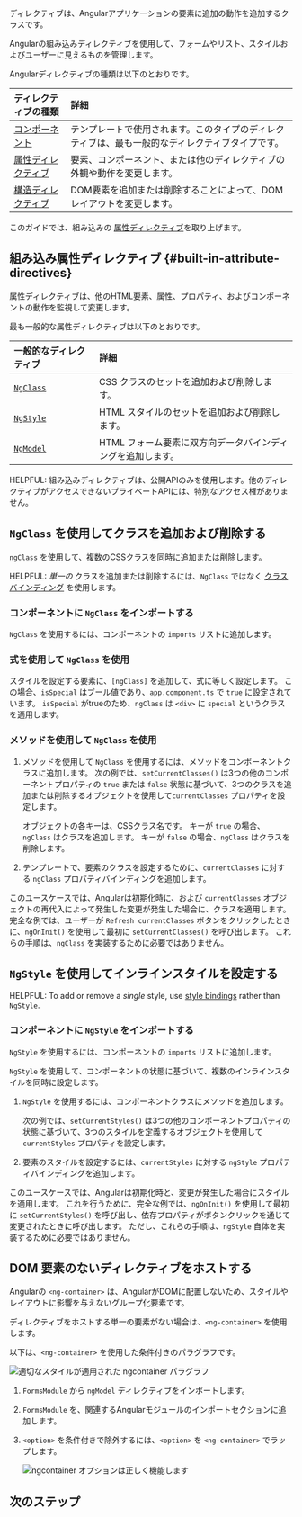 <docs-decorative-header title="組み込みディレクティブ" imgSrc="adev/src/assets/images/directives.svg"> <!-- markdownlint-disable-line -->
ディレクティブは、Angularアプリケーションの要素に追加の動作を追加するクラスです。
</docs-decorative-header>

Angularの組み込みディレクティブを使用して、フォームやリスト、スタイルおよびユーザーに見えるものを管理します。

Angularディレクティブの種類は以下のとおりです。

| ディレクティブの種類                                                  | 詳細                                                                           |
| :--------------------------------------------------------------- | :-------------------------------------------------------------------------------- |
| [コンポーネント](guide/components)                                   | テンプレートで使用されます。このタイプのディレクティブは、最も一般的なディレクティブタイプです。   |
| [属性ディレクティブ](#built-in-attribute-directives)           | 要素、コンポーネント、または他のディレクティブの外観や動作を変更します。 |
| [構造ディレクティブ](/guide/directives/structural-directives) | DOM要素を追加または削除することによって、DOMレイアウトを変更します。                        |

このガイドでは、組み込みの [属性ディレクティブ](#built-in-attribute-directives)を取り上げます。

## 組み込み属性ディレクティブ {#built-in-attribute-directives}

属性ディレクティブは、他のHTML要素、属性、プロパティ、およびコンポーネントの動作を監視して変更します。

最も一般的な属性ディレクティブは以下のとおりです。

| 一般的なディレクティブ                                      | 詳細                                            |
| :----------------------------------------------------- | :------------------------------------------------- |
| [`NgClass`](#adding-and-removing-classes-with-ngclass) | CSS クラスのセットを追加および削除します。             |
| [`NgStyle`](#setting-inline-styles-with-ngstyle)       | HTML スタイルのセットを追加および削除します。             |
| [`NgModel`](guide/forms/template-driven-forms)         | HTML フォーム要素に双方向データバインディングを追加します。 |

HELPFUL: 組み込みディレクティブは、公開APIのみを使用します。他のディレクティブがアクセスできないプライベートAPIには、特別なアクセス権がありません。

## `NgClass` を使用してクラスを追加および削除する

`ngClass` を使用して、複数のCSSクラスを同時に追加または削除します。

HELPFUL: _単一の_ クラスを追加または削除するには、`NgClass` ではなく [クラスバインディング](guide/templates/class-binding) を使用します。

### コンポーネントに `NgClass` をインポートする

`NgClass` を使用するには、コンポーネントの `imports` リストに追加します。

<docs-code header="src/app/app.component.ts (NgClass インポート)" path="adev/src/content/examples/built-in-directives/src/app/app.component.ts" visibleRegion="import-ng-class"/>

### 式を使用して `NgClass` を使用

スタイルを設定する要素に、`[ngClass]` を追加して、式に等しく設定します。
この場合、`isSpecial` はブール値であり、`app.component.ts` で `true` に設定されています。
`isSpecial` がtrueのため、`ngClass` は `<div>` に `special` というクラスを適用します。

<docs-code header="src/app/app.component.html" path="adev/src/content/examples/built-in-directives/src/app/app.component.html" visibleRegion="special-div"/>

### メソッドを使用して `NgClass` を使用

1. メソッドを使用して `NgClass` を使用するには、メソッドをコンポーネントクラスに追加します。
   次の例では、`setCurrentClasses()` は3つの他のコンポーネントプロパティの `true` または `false` 状態に基づいて、3つのクラスを追加または削除するオブジェクトを使用して`currentClasses` プロパティを設定します。

   オブジェクトの各キーは、CSSクラス名です。
   キーが `true` の場合、`ngClass` はクラスを追加します。
   キーが `false` の場合、`ngClass` はクラスを削除します。

   <docs-code header="src/app/app.component.ts" path="adev/src/content/examples/built-in-directives/src/app/app.component.ts" visibleRegion="setClasses"/>

1. テンプレートで、要素のクラスを設定するために、`currentClasses` に対する `ngClass` プロパティバインディングを追加します。

   <docs-code header="src/app/app.component.html" path="adev/src/content/examples/built-in-directives/src/app/app.component.html" visibleRegion="NgClass-1"/>

このユースケースでは、Angularは初期化時に、および `currentClasses` オブジェクトの再代入によって発生した変更が発生した場合に、クラスを適用します。
完全な例では、ユーザーが `Refresh currentClasses` ボタンをクリックしたときに、`ngOnInit()` を使用して最初に `setCurrentClasses()` を呼び出します。
これらの手順は、`ngClass` を実装するために必要ではありません。

## `NgStyle` を使用してインラインスタイルを設定する

HELPFUL: To add or remove a _single_ style, use [style bindings](guide/templates/binding#css-class-and-style-property-bindings) rather than `NgStyle`.

### コンポーネントに `NgStyle` をインポートする

`NgStyle` を使用するには、コンポーネントの `imports` リストに追加します。

<docs-code header="src/app/app.component.ts (NgStyle インポート)" path="adev/src/content/examples/built-in-directives/src/app/app.component.ts" visibleRegion="import-ng-style"/>

`NgStyle` を使用して、コンポーネントの状態に基づいて、複数のインラインスタイルを同時に設定します。

1. `NgStyle` を使用するには、コンポーネントクラスにメソッドを追加します。

   次の例では、`setCurrentStyles()` は3つの他のコンポーネントプロパティの状態に基づいて、3つのスタイルを定義するオブジェクトを使用して `currentStyles` プロパティを設定します。

   <docs-code header="src/app/app.component.ts" path="adev/src/content/examples/built-in-directives/src/app/app.component.ts" visibleRegion="setStyles"/>

1. 要素のスタイルを設定するには、`currentStyles` に対する `ngStyle` プロパティバインディングを追加します。

   <docs-code header="src/app/app.component.html" path="adev/src/content/examples/built-in-directives/src/app/app.component.html" visibleRegion="NgStyle-2"/>

このユースケースでは、Angularは初期化時と、変更が発生した場合にスタイルを適用します。
これを行うために、完全な例では、`ngOnInit()` を使用して最初に `setCurrentStyles()` を呼び出し、依存プロパティがボタンクリックを通じて変更されたときに呼び出します。
ただし、これらの手順は、`ngStyle` 自体を実装するために必要ではありません。


## DOM 要素のないディレクティブをホストする

Angularの `<ng-container>` は、AngularがDOMに配置しないため、スタイルやレイアウトに影響を与えないグループ化要素です。

ディレクティブをホストする単一の要素がない場合は、`<ng-container>` を使用します。

以下は、`<ng-container>` を使用した条件付きのパラグラフです。

<docs-code header="src/app/app.component.html (ngif-ngcontainer)" path="adev/src/content/examples/structural-directives/src/app/app.component.html" visibleRegion="ngif-ngcontainer"/>

<img alt="適切なスタイルが適用された ngcontainer パラグラフ" src="assets/images/guide/structural-directives/good-paragraph.png">

1. `FormsModule` から `ngModel` ディレクティブをインポートします。

1. `FormsModule` を、関連するAngularモジュールのインポートセクションに追加します。

1. `<option>` を条件付きで除外するには、`<option>` を `<ng-container>` でラップします。

   <docs-code header="src/app/app.component.html (select-ngcontainer)" path="adev/src/content/examples/structural-directives/src/app/app.component.html" visibleRegion="select-ngcontainer"/>

   <img alt="ngcontainer オプションは正しく機能します" src="assets/images/guide/structural-directives/select-ngcontainer-anim.gif">

## 次のステップ

<docs-pill-row>
  <docs-pill href="guide/directives/attribute-directives" title="属性ディレクティブ"/>
  <docs-pill href="guide/directives/structural-directives" title="構造ディレクティブ"/>
  <docs-pill href="guide/directives/directive-composition-api" title="ディレクティブ合成API"/>
</docs-pill-row>
